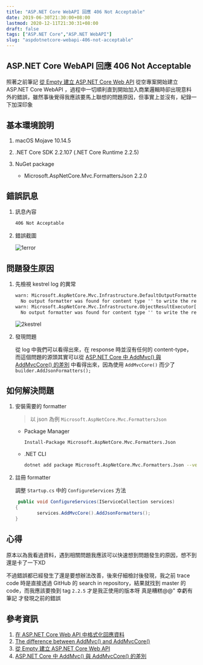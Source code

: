 ```yaml
---
title: "ASP.NET Core WebAPI 回應 406 Not Acceptable"
date: 2019-06-30T21:30:00+08:00
lastmod: 2020-12-11T21:30:31+08:00
draft: false
tags: ["ASP.NET Core","ASP.NET WebAPI"]
slug: "aspdotnetcore-webapi-406-not-acceptable"
---
```


## ASP.NET Core WebAPI 回應 406 Not Acceptable

照著之前筆記 [從 Empty 建立 ASP.NET Core Web API](/add-webapi-to-aspdotnetcore-empty/) 從空專案開始建立 ASP.NET Core WebAPI ，過程中一切順利直到開始加入商業邏輯時卻出現意料外的錯誤，雖然事後覺得我應該要馬上聯想的問題原因，但事實上並沒有，紀錄一下加深印象

## 基本環境說明

1. macOS Mojave 10.14.5
2. .NET Core SDK 2.2.107 (.NET Core Runtime 2.2.5)
3. NuGet package

    - Microsoft.AspNetCore.Mvc.FormattersJson 2.2.0

## 錯誤訊息

1. 訊息內容

    ```txt
    406 Not Acceptable
    ```

2. 錯誤截圖

    ![1error](https://user-images.githubusercontent.com/3851540/60398221-7908fb00-9b88-11e9-87e7-7daf555b9b62.png)

## 問題發生原因

1. 先檢視 kestrel log 的異常

    ```txt
    warn: Microsoft.AspNetCore.Mvc.Infrastructure.DefaultOutputFormatterSelector[1]
      No output formatter was found for content type '' to write the response.
    warn: Microsoft.AspNetCore.Mvc.Infrastructure.ObjectResultExecutor[1]
      No output formatter was found for content type '' to write the response.
    ```

    ![2kestrel](https://user-images.githubusercontent.com/3851540/60398222-7908fb00-9b88-11e9-8db9-92030dcd45a2.png)

2. 發現問題

    從 log 中我們可以看得出來，在 response 時並沒有任何的 content-type，而這個問題的源頭其實可以從 [ASP.NET Core 中 AddMvc() 與 AddMvcCore() 的差別](/aspdotnet-core-addmvc-addmvccore/) 中看得出來，因為使用 `AddMvcCore()` 而少了 `builder.AddJsonFormatters();`

## 如何解決問題

1. 安裝需要的 formatter

    > 以 json 為例 `Microsoft.AspNetCore.Mvc.FormattersJson` 

    - Package Manager

        ```txt
        Install-Package Microsoft.AspNetCore.Mvc.Formatters.Json
        ```

    - .NET CLI

        ```bash
        dotnet add package Microsoft.AspNetCore.Mvc.Formatters.Json --version 2.2.0
        ```

2. 註冊 formatter

    調整 `Startup.cs` 中的 `ConfigureServices` 方法

    ```cs
     public void ConfigureServices(IServiceCollection services)
    {
            services.AddMvcCore().AddJsonFormatters();
    }
    ```

## 心得

原本以為我看過資料，遇到相關問題我應該可以快速想到問題發生的原因，想不到還是卡了一下XD  

不過錯誤都已經發生了還是要想辦法改善，後來仔細檢討後發現，我之前 trace code 時是直接透過 GitHub 的 search in repository，結果就找到 master 的 code，而我應該要換到 tag `2.2.5` 才是我正使用的版本呀  真是糟糕@@"  幸虧有筆記  才發現之前的錯誤

## 參考資訊

1. [在 ASP.NET Core Web API 中格式化回應資料](https://docs.microsoft.com/zh-tw/aspnet/core/web-api/advanced/formatting?WT.mc_id=DOP-MVP-5002594)
2. [The difference between AddMvc() and AddMvcCore()](https://offering.solutions/blog/articles/2017/02/07/the-difference-between-addmvc-and-addmvccore/)
3. [從 Empty 建立 ASP.NET Core Web API](/add-webapi-to-aspdotnetcore-empty/)
4. [ASP.NET Core 中 AddMvc() 與 AddMvcCore() 的差別](/aspdotnet-core-addmvc-addmvccore/)
